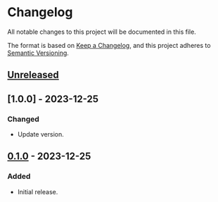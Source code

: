 # Changelog

All notable changes to this project will be documented in this file.

The format is based on [Keep a Changelog](https://keepachangelog.com/en/1.0.0/),
and this project adheres to [Semantic Versioning](https://semver.org/spec/v2.0.0.html).

## [Unreleased]

## [1.0.0] - 2023-12-25

### Changed

- Update version.

## [0.1.0] - 2023-12-25

### Added

- Initial release.

[unreleased]: https://github.com/xohmz/conditional-assignment/compare/v1.0.0...HEAD
[0.1.0]: https://github.com/xohmz/conditional-assignment/releases/tag/v0.1.0
